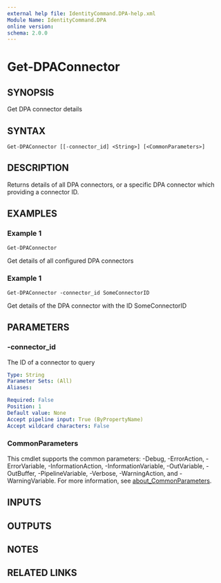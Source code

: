 ```yaml
---
external help file: IdentityCommand.DPA-help.xml
Module Name: IdentityCommand.DPA
online version:
schema: 2.0.0
---
```


# Get-DPAConnector

## SYNOPSIS
Get DPA connector details

## SYNTAX

```
Get-DPAConnector [[-connector_id] <String>] [<CommonParameters>]
```

## DESCRIPTION
Returns details of all DPA connectors, or a specific DPA connector which providing a connector ID.

## EXAMPLES

### Example 1
```
Get-DPAConnector
```

Get details of all configured DPA connectors

### Example 1
```
Get-DPAConnector -connector_id SomeConnectorID
```

Get details of the DPA connector with the ID SomeConnectorID

## PARAMETERS

### -connector_id
The ID of a connector to query

```yaml
Type: String
Parameter Sets: (All)
Aliases:

Required: False
Position: 1
Default value: None
Accept pipeline input: True (ByPropertyName)
Accept wildcard characters: False
```

### CommonParameters
This cmdlet supports the common parameters: -Debug, -ErrorAction, -ErrorVariable, -InformationAction, -InformationVariable, -OutVariable, -OutBuffer, -PipelineVariable, -Verbose, -WarningAction, and -WarningVariable. For more information, see [about_CommonParameters](http://go.microsoft.com/fwlink/?LinkID=113216).

## INPUTS

## OUTPUTS

## NOTES

## RELATED LINKS
